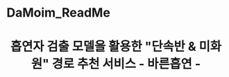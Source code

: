 # DaMoim_ReadMe
<div align="center">
  <h1>흡연자 검출 모델을 활용한 "단속반 &amp; 미화원" 경로 추천 서비스 - 바른흡연 -</h1>
  <br />
</div>
<br />
